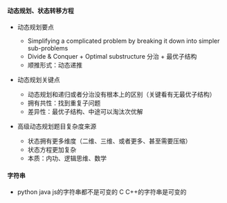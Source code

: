 #### 动态规划、状态转移方程

- 动态规划要点
    * Simplifying a complicated problem by breaking it down into simpler sub-problems
    * Divide & Conquer + Optimal substructure
      分治 + 最优子结构
    * 顺推形式：动态递推
- 动态规划关键点
    * 动态规划和递归或者分治没有根本上的区别（关键看有无最优子结构）
    * 拥有共性：找到重复子问题
    * 差异性：最优子结构、中途可以淘汰次优解
    
- 高级动态规划题目复杂度来源
    * 状态拥有更多维度（二维、三维、或者更多、甚至需要压缩）
    * 状态方程更加复杂
    * 本质：内功、逻辑思维、数学
    
    
    
#### 字符串

- python java js的字符串都不是可变的 C C++的字符串是可变的
    


